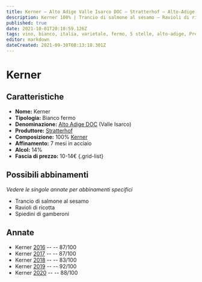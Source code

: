 ```yaml
---
title: Kerner – Alto Adige Valle Isarco DOC – Stratterhof – Alto-Adige (IT) – 10-14€ – 2★-5★
description: Kerner 100% | Trancio di salmone al sesamo – Ravioli di ricotta – Spiedini di gamberoni
published: true
date: 2021-10-01T20:10:59.126Z
tags: vino, bianco, italia, varietale, fermo, 5 stelle, alto-adige, Prezzi: 10-14€, kerner, trancio di salmone al sesamo, ravioli di ricotta, spiedini di gamberoni
editor: markdown
dateCreated: 2021-09-30T08:13:18.301Z
---
```


# Kerner

## Caratteristiche
- **Nome:** Kerner
- **Tipologia:** Bianco fermo 
- **Denominazione:** [Alto Adige DOC](/denominazioni/Italia/Alto-Adige/DOC/Alto-Adige) (Valle Isarco)
- **Produttore:** [Stratterhof](/produttori/Italia/Alto-Adige/Stratterhof) 
- **Composizione:** 100% [Kerner](/vitigni/Germania/bacca-bianca/kerner)
- **Affinamento:** 7 mesi in acciaio
- **Alcol:** 14%
- **Fascia di prezzo:** 10-14€
{.grid-list}




## Possibili abbinamenti
*Vedere le singole annate per abbinamenti specifici*

- Trancio di salmone al sesamo
- Ravioli di ricotta
- Spiedini di gamberoni

## Annate
- Kerner [2016](/vini/Italia/Alto-Adige/Stratterhof/Kerner/2016) -- <span class="star-3"></span> -- 87/100
- Kerner [2017](/vini/Italia/Alto-Adige/Stratterhof/Kerner/2017) -- <span class="star-3"></span> -- 87/100 
- Kerner [2018](/vini/Italia/Alto-Adige/Stratterhof/Kerner/2018) -- <span class="star-2"></span> -- 83/100
- Kerner [2019](/vini/Italia/Alto-Adige/Stratterhof/Kerner/2019) -- <span class="star-5"></span> -- 92/100 
- Kerner [2020](/vini/Italia/Alto-Adige/Stratterhof/Kerner/2020) -- <span class="star-3"></span> -- 88/100 
 